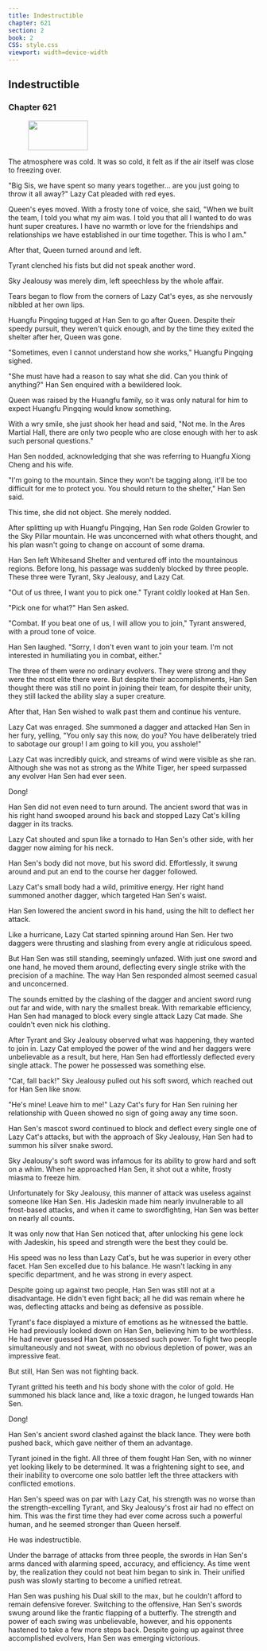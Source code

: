 ```yaml
---
title: Indestructible
chapter: 621
section: 2
book: 2
CSS: style.css
viewport: width=device-width
---
```


## Indestructible

### Chapter 621

<figure>
	<img src="../Images/gem.gif" alt="" id="gem" width="120" height="60" />
</figure>

The atmosphere was cold. It was so cold, it felt as if the air itself was close to freezing over.

"Big Sis, we have spent so many years together... are you just going to throw it all away?" Lazy Cat pleaded with red eyes.

Queen's eyes moved. With a frosty tone of voice, she said, "When we built the team, I told you what my aim was. I told you that all I wanted to do was hunt super creatures. I have no warmth or love for the friendships and relationships we have established in our time together. This is who I am."

After that, Queen turned around and left.

Tyrant clenched his fists but did not speak another word.

Sky Jealousy was merely dim, left speechless by the whole affair.

Tears began to flow from the corners of Lazy Cat's eyes, as she nervously nibbled at her own lips.

Huangfu Pingqing tugged at Han Sen to go after Queen. Despite their speedy pursuit, they weren't quick enough, and by the time they exited the shelter after her, Queen was gone.

"Sometimes, even I cannot understand how she works," Huangfu Pingqing sighed.

"She must have had a reason to say what she did. Can you think of anything?" Han Sen enquired with a bewildered look.

Queen was raised by the Huangfu family, so it was only natural for him to expect Huangfu Pingqing would know something.

With a wry smile, she just shook her head and said, "Not me. In the Ares Martial Hall, there are only two people who are close enough with her to ask such personal questions."

Han Sen nodded, acknowledging that she was referring to Huangfu Xiong Cheng and his wife.

"I'm going to the mountain. Since they won't be tagging along, it'll be too difficult for me to protect you. You should return to the shelter," Han Sen said.

This time, she did not object. She merely nodded.

After splitting up with Huangfu Pingqing, Han Sen rode Golden Growler to the Sky Pillar mountain. He was unconcerned with what others thought, and his plan wasn't going to change on account of some drama.

Han Sen left Whitesand Shelter and ventured off into the mountainous regions. Before long, his passage was suddenly blocked by three people. These three were Tyrant, Sky Jealousy, and Lazy Cat.

"Out of us three, I want you to pick one." Tyrant coldly looked at Han Sen.

"Pick one for what?" Han Sen asked.

"Combat. If you beat one of us, I will allow you to join," Tyrant answered, with a proud tone of voice.

Han Sen laughed. "Sorry, I don't even want to join your team. I'm not interested in humiliating you in combat, either."

The three of them were no ordinary evolvers. They were strong and they were the most elite there were. But despite their accomplishments, Han Sen thought there was still no point in joining their team, for despite their unity, they still lacked the ability slay a super creature.

After that, Han Sen wished to walk past them and continue his venture.

Lazy Cat was enraged. She summoned a dagger and attacked Han Sen in her fury, yelling, "You only say this now, do you? You have deliberately tried to sabotage our group! I am going to kill you, you asshole!"

Lazy Cat was incredibly quick, and streams of wind were visible as she ran. Although she was not as strong as the White Tiger, her speed surpassed any evolver Han Sen had ever seen.

Dong!

Han Sen did not even need to turn around. The ancient sword that was in his right hand swooped around his back and stopped Lazy Cat's killing dagger in its tracks.

Lazy Cat shouted and spun like a tornado to Han Sen's other side, with her dagger now aiming for his neck.

Han Sen's body did not move, but his sword did. Effortlessly, it swung around and put an end to the course her dagger followed.

Lazy Cat's small body had a wild, primitive energy. Her right hand summoned another dagger, which targeted Han Sen's waist.

Han Sen lowered the ancient sword in his hand, using the hilt to deflect her attack.

Like a hurricane, Lazy Cat started spinning around Han Sen. Her two daggers were thrusting and slashing from every angle at ridiculous speed.

But Han Sen was still standing, seemingly unfazed. With just one sword and one hand, he moved them around, deflecting every single strike with the precision of a machine. The way Han Sen responded almost seemed casual and unconcerned.

The sounds emitted by the clashing of the dagger and ancient sword rung out far and wide, with nary the smallest break. With remarkable efficiency, Han Sen had managed to block every single attack Lazy Cat made. She couldn't even nick his clothing.

After Tyrant and Sky Jealousy observed what was happening, they wanted to join in. Lazy Cat employed the power of the wind and her daggers were unbelievable as a result, but here, Han Sen had effortlessly deflected every single attack. The power he possessed was something else.

"Cat, fall back!" Sky Jealousy pulled out his soft sword, which reached out for Han Sen like snow.

"He's mine! Leave him to me!" Lazy Cat's fury for Han Sen ruining her relationship with Queen showed no sign of going away any time soon.

Han Sen's mascot sword continued to block and deflect every single one of Lazy Cat's attacks, but with the approach of Sky Jealousy, Han Sen had to summon his silver snake sword.

Sky Jealousy's soft sword was infamous for its ability to grow hard and soft on a whim. When he approached Han Sen, it shot out a white, frosty miasma to freeze him.

Unfortunately for Sky Jealousy, this manner of attack was useless against someone like Han Sen. His Jadeskin made him nearly invulnerable to all frost-based attacks, and when it came to swordfighting, Han Sen was better on nearly all counts.

It was only now that Han Sen noticed that, after unlocking his gene lock with Jadeskin, his speed and strength were the best they could be.

His speed was no less than Lazy Cat's, but he was superior in every other facet. Han Sen excelled due to his balance. He wasn't lacking in any specific department, and he was strong in every aspect.

Despite going up against two people, Han Sen was still not at a disadvantage. He didn't even fight back; all he did was remain where he was, deflecting attacks and being as defensive as possible.

Tyrant's face displayed a mixture of emotions as he witnessed the battle. He had previously looked down on Han Sen, believing him to be worthless. He had never guessed Han Sen possessed such power. To fight two people simultaneously and not sweat, with no obvious depletion of power, was an impressive feat.

But still, Han Sen was not fighting back.

Tyrant gritted his teeth and his body shone with the color of gold. He summoned his black lance and, like a toxic dragon, he lunged towards Han Sen.

Dong!

Han Sen's ancient sword clashed against the black lance. They were both pushed back, which gave neither of them an advantage.

Tyrant joined in the fight. All three of them fought Han Sen, with no winner yet looking likely to be determined. It was a frightening sight to see, and their inability to overcome one solo battler left the three attackers with conflicted emotions.

Han Sen's speed was on par with Lazy Cat, his strength was no worse than the strength-excelling Tyrant, and Sky Jealousy's frost air had no effect on him. This was the first time they had ever come across such a powerful human, and he seemed stronger than Queen herself.

He was indestructible.

Under the barrage of attacks from three people, the swords in Han Sen's arms danced with alarming speed, accuracy, and efficiency. As time went by, the realization they could not beat him began to sink in. Their unified push was slowly starting to become a unified retreat.

Han Sen was pushing his Dual skill to the max, but he couldn't afford to remain defensive forever. Switching to the offensive, Han Sen's swords swung around like the frantic flapping of a butterfly. The strength and power of each swing was unbelievable, however, and his opponents hastened to take a few more steps back. Despite going up against three accomplished evolvers, Han Sen was emerging victorious.